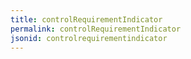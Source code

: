 ```yaml
---
title: controlRequirementIndicator
permalink: controlRequirementIndicator
jsonid: controlrequirementindicator
---
```

